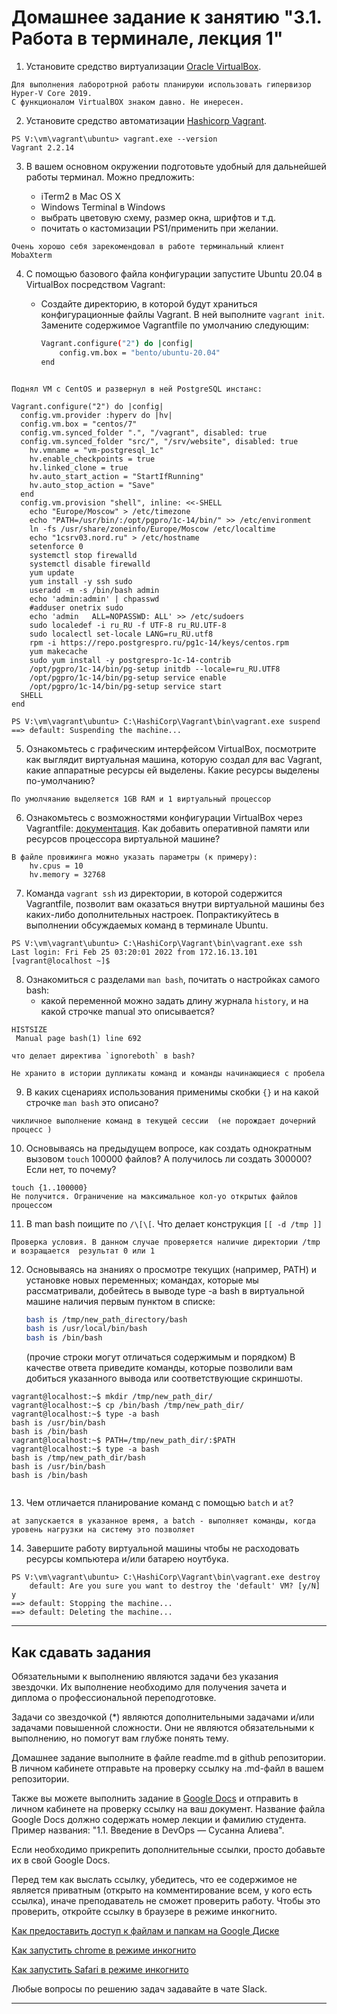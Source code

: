 # Домашнее задание к занятию "3.1. Работа в терминале, лекция 1"

1. Установите средство виртуализации [Oracle VirtualBox](https://www.virtualbox.org/).

```
Для выполнения лаборотрной работы планируюи использовать гипервизор Hyper-V Core 2019. 
С функционалом VirtualBOX знаком давно. Не инересен.
```

2. Установите средство автоматизации [Hashicorp Vagrant](https://www.vagrantup.com/).

```
PS V:\vm\vagrant\ubuntu> vagrant.exe --version
Vagrant 2.2.14
```

3. В вашем основном окружении подготовьте удобный для дальнейшей работы терминал. Можно предложить:


	* iTerm2 в Mac OS X
	* Windows Terminal в Windows
	* выбрать цветовую схему, размер окна, шрифтов и т.д.
	* почитать о кастомизации PS1/применить при желании.
```
Очень хорошо себя зарекомендовал в работе терминальный клиент MobaXterm
```

4. С помощью базового файла конфигурации запустите Ubuntu 20.04 в VirtualBox посредством Vagrant:

	* Создайте директорию, в которой будут храниться конфигурационные файлы Vagrant. В ней выполните `vagrant init`. Замените содержимое Vagrantfile по умолчанию следующим:

		```bash
		Vagrant.configure("2") do |config|
			config.vm.box = "bento/ubuntu-20.04"
		end
		```
```

Поднял VM с CentOS и развернул в ней PostgreSQL инстанс:

Vagrant.configure("2") do |config|
  config.vm.provider :hyperv do |hv|
  config.vm.box = "centos/7"
  config.vm.synced_folder ".", "/vagrant", disabled: true
  config.vm.synced_folder "src/", "/srv/website", disabled: true
    hv.vmname = "vm-postgresql_1c"
    hv.enable_checkpoints = true
    hv.linked_clone = true
    hv.auto_start_action = "StartIfRunning"
    hv.auto_stop_action = "Save"
  end
  config.vm.provision "shell", inline: <<-SHELL
    echo "Europe/Moscow" > /etc/timezone
    echo "PATH=/usr/bin/:/opt/pgpro/1c-14/bin/" >> /etc/environment
    ln -fs /usr/share/zoneinfo/Europe/Moscow /etc/localtime
    echo "1csrv03.nord.ru" > /etc/hostname
    setenforce 0
    systemctl stop firewalld
    systemctl disable firewalld
    yum update
    yum install -y ssh sudo
    useradd -m -s /bin/bash admin
    echo 'admin:admin' | chpasswd
    #adduser onetrix sudo
    echo 'admin   ALL=NOPASSWD: ALL' >> /etc/sudoers
    sudo localedef -i ru_RU -f UTF-8 ru_RU.UTF-8
    sudo localectl set-locale LANG=ru_RU.utf8
    rpm -i https://repo.postgrespro.ru/pg1c-14/keys/centos.rpm
    yum makecache
    sudo yum install -y postgrespro-1c-14-contrib
    /opt/pgpro/1c-14/bin/pg-setup initdb --locale=ru_RU.UTF8
    /opt/pgpro/1c-14/bin/pg-setup service enable
    /opt/pgpro/1c-14/bin/pg-setup service start
  SHELL
end
```

```
PS V:\vm\vagrant\ubuntu> C:\HashiCorp\Vagrant\bin\vagrant.exe suspend
==> default: Suspending the machine...

```



5. Ознакомьтесь с графическим интерфейсом VirtualBox, посмотрите как выглядит виртуальная машина, которую создал для вас Vagrant, какие аппаратные ресурсы ей выделены. Какие ресурсы выделены по-умолчанию?

```
По умолчяанию выделяется 1GB RAM и 1 виртуальный процессор
```

6. Ознакомьтесь с возможностями конфигурации VirtualBox через Vagrantfile: [документация](https://www.vagrantup.com/docs/providers/virtualbox/configuration.html). Как добавить оперативной памяти или ресурсов процессора виртуальной машине?
```
В файле провижинга можно указать параметры (к примеру):
    hv.cpus = 10
    hv.memory = 32768
```

7. Команда `vagrant ssh` из директории, в которой содержится Vagrantfile, позволит вам оказаться внутри виртуальной машины без каких-либо дополнительных настроек. Попрактикуйтесь в выполнении обсуждаемых команд в терминале Ubuntu.

```
PS V:\vm\vagrant\ubuntu> C:\HashiCorp\Vagrant\bin\vagrant.exe ssh
Last login: Fri Feb 25 03:20:01 2022 from 172.16.13.101
[vagrant@localhost ~]$
```

8. Ознакомиться с разделами `man bash`, почитать о настройках самого bash:
    * какой переменной можно задать длину журнала `history`, и на какой строчке manual это описывается?
   
```
HISTSIZE
 Manual page bash(1) line 692 
```
    
    что делает директива `ignoreboth` в bash?

```
Не хранито в истории дупликаты команд и команды начинающиеся с пробела
```
9. В каких сценариях использования применимы скобки `{}` и на какой строчке `man bash` это описано?
```
чикличное выполнение команд в текущей сессии  (не порождает дочерний процесс )
```

10. Основываясь на предыдущем вопросе, как создать однократным вызовом `touch` 100000 файлов? А получилось ли создать 300000? Если нет, то почему?

```
touch {1..100000}
Не получится. Ограничение на максимальное кол-уо открытых файлов процессом
```
11. В man bash поищите по `/\[\[`. Что делает конструкция `[[ -d /tmp ]]`
```
Проверка условия. В данном случае проверяется наличие директории /tmp и возращается  результат 0 или 1 
```
12. Основываясь на знаниях о просмотре текущих (например, PATH) и установке новых переменных; командах, которые мы рассматривали, добейтесь в выводе type -a bash в виртуальной машине наличия первым пунктом в списке:

	```bash
	bash is /tmp/new_path_directory/bash
	bash is /usr/local/bin/bash
	bash is /bin/bash
	```

	(прочие строки могут отличаться содержимым и порядком)
    В качестве ответа приведите команды, которые позволили вам добиться указанного вывода или соответствующие скриншоты.

```
vagrant@localhost:~$ mkdir /tmp/new_path_dir/
vagrant@localhost:~$ cp /bin/bash /tmp/new_path_dir/
vagrant@localhost:~$ type -a bash
bash is /usr/bin/bash
bash is /bin/bash
vagrant@localhost:~$ PATH=/tmp/new_path_dir/:$PATH
vagrant@localhost:~$ type -a bash
bash is /tmp/new_path_dir/bash
bash is /usr/bin/bash
bash is /bin/bash
  
```
13. Чем отличается планирование команд с помощью `batch` и `at`?
```
at запускается в указанное время, a batch - выполняет команды, когда уровень нагрузки на систему это позволяет
```
14. Завершите работу виртуальной машины чтобы не расходовать ресурсы компьютера и/или батарею ноутбука.

```
PS V:\vm\vagrant\ubuntu> C:\HashiCorp\Vagrant\bin\vagrant.exe destroy
    default: Are you sure you want to destroy the 'default' VM? [y/N] y
==> default: Stopping the machine...
==> default: Deleting the machine...
```
 ---

## Как сдавать задания

Обязательными к выполнению являются задачи без указания звездочки. Их выполнение необходимо для получения зачета и диплома о профессиональной переподготовке.

Задачи со звездочкой (*) являются дополнительными задачами и/или задачами повышенной сложности. Они не являются обязательными к выполнению, но помогут вам глубже понять тему.

Домашнее задание выполните в файле readme.md в github репозитории. В личном кабинете отправьте на проверку ссылку на .md-файл в вашем репозитории.

Также вы можете выполнить задание в [Google Docs](https://docs.google.com/document/u/0/?tgif=d) и отправить в личном кабинете на проверку ссылку на ваш документ.
Название файла Google Docs должно содержать номер лекции и фамилию студента. Пример названия: "1.1. Введение в DevOps — Сусанна Алиева".

Если необходимо прикрепить дополнительные ссылки, просто добавьте их в свой Google Docs.

Перед тем как выслать ссылку, убедитесь, что ее содержимое не является приватным (открыто на комментирование всем, у кого есть ссылка), иначе преподаватель не сможет проверить работу. Чтобы это проверить, откройте ссылку в браузере в режиме инкогнито.

[Как предоставить доступ к файлам и папкам на Google Диске](https://support.google.com/docs/answer/2494822?hl=ru&co=GENIE.Platform%3DDesktop)

[Как запустить chrome в режиме инкогнито ](https://support.google.com/chrome/answer/95464?co=GENIE.Platform%3DDesktop&hl=ru)

[Как запустить  Safari в режиме инкогнито ](https://support.apple.com/ru-ru/guide/safari/ibrw1069/mac)

Любые вопросы по решению задач задавайте в чате Slack.

---
